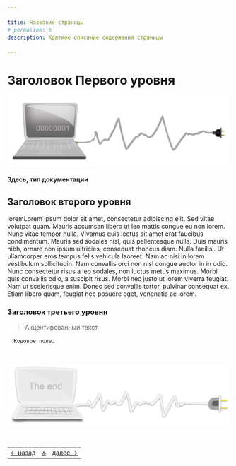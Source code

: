 ```yaml
---

title: Название страницы
# permalink: b
description: Краткое описание содержания страницы

---
```



<div class="navi"><nav id="navi"><!-- js --></nav></div>

# Заголовок Первого уровня

<span id="buki-img" class="img" onclick="imgResize()">![comp and vim ](assets/svg/comp.svg)</span>

#### Здесь, тип документации

## Заголовок второго уровня

 loremLorem ipsum dolor sit amet, consectetur adipiscing elit. Sed vitae volutpat quam. Mauris accumsan libero ut leo mattis congue eu non lorem. Nunc vitae tempor nulla. Vivamus quis lectus sit amet erat faucibus condimentum. Mauris sed sodales nisl, quis pellentesque nulla. Duis mauris nibh, ornare non ipsum ultricies, consequat rhoncus diam. Nulla facilisi. Ut ullamcorper eros tempus felis vehicula laoreet. Nam ac nisi in lorem vestibulum sollicitudin. Nam convallis orci non nisl congue auctor in in odio. Nunc consectetur risus a leo sodales, non luctus metus maximus. Morbi quis convallis odio, a suscipit risus. Morbi nec justo ut lorem viverra feugiat. Nam ut scelerisque enim. Donec sed convallis tortor, pulvinar consequat ex. Etiam libero quam, feugiat nec posuere eget, venenatis ac lorem. 


### **Заголовок третьего уровня**


>Акцентированный текст

```js
  Кодовое поле…
```


<br>


<span id="comp-end-img" class="img" onclick="imgResize()">![img](assets/svg/comp-end.svg)</span>

<script src="assets/js/navi.js"></script>
<!--ystm_start-->
<br>

 |||| 
 |:---|:---:|---:| 
 [← назад](readme.md)|[ 🔝 ](#)|[далее →](az-angular-fb.md) 

 <br>
<!--ystm_end-->
